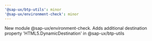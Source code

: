 ```yaml
---
'@sap-ux/btp-utils': minor
'@sap-ux/environment-check': minor
---
```


New module @sap-ux/environment-check. Adds additional destination property 'HTML5.DynamicDestination' in @sap-ux/btp-utils
